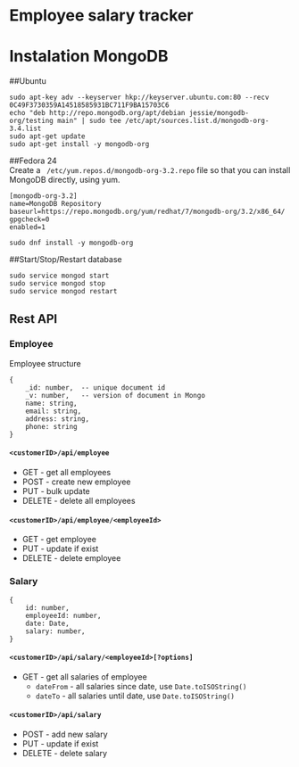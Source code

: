 # Employee salary tracker

# Instalation MongoDB
##Ubuntu

    sudo apt-key adv --keyserver hkp://keyserver.ubuntu.com:80 --recv 0C49F3730359A14518585931BC711F9BA15703C6
    echo "deb http://repo.mongodb.org/apt/debian jessie/mongodb-org/testing main" | sudo tee /etc/apt/sources.list.d/mongodb-org-3.4.list
    sudo apt-get update
    sudo apt-get install -y mongodb-org
    
##Fedora 24<br>
Create a ` /etc/yum.repos.d/mongodb-org-3.2.repo` file so that you can install MongoDB directly, using yum.

    
    [mongodb-org-3.2]
    name=MongoDB Repository
    baseurl=https://repo.mongodb.org/yum/redhat/7/mongodb-org/3.2/x86_64/
    gpgcheck=0
    enabled=1
    
    sudo dnf install -y mongodb-org
    

##Start/Stop/Restart database

    sudo service mongod start
    sudo service mongod stop
    sudo service mongod restart



## Rest API

### Employee

Employee structure

    {
        _id: number,  -- unique document id
        _v: number,   -- version of document in Mongo
        name: string,
        email: string,
        address: string,
        phone: string
    }

#### `<customerID>/api/employee`
- GET  - get all employees
- POST  - create new employee
- PUT  - bulk update
- DELETE  - delete all employees    
#### `<customerID>/api/employee/<employeeId>`
- GET  - get employee
- PUT  - update if exist
- DELETE  - delete employee
    
    
    
    
### Salary

    {
        id: number,
        employeeId: number,
        date: Date,
        salary: number,
    }
    
#### `<customerID>/api/salary/<employeeId>[?options]`
- GET  - get all salaries of employee
    - `dateFrom` - all salaries since date, use `Date.toISOString()`
    - `dateTo` - all salaries until date, use `Date.toISOString()`
#### `<customerID>/api/salary`
- POST  - add new salary
- PUT  - update if exist
- DELETE  - delete salary